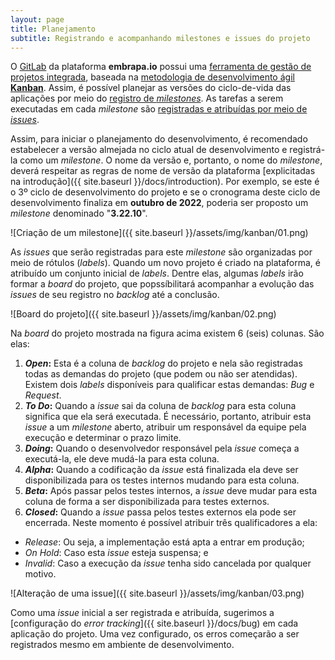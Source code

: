```yaml
---
layout: page
title: Planejamento
subtitle: Registrando e acompanhando milestones e issues do projeto
---
```


O [GitLab](https://git.embrapa.br) da plataforma **embrapa.io** possui uma [ferramenta de gestão de projetos integrada](https://statushero.com/blog/project-management-with-gitlab/), baseada na [metodologia de desenvolvimento ágil **Kanban**](https://statushero.com/blog/comparing-scrum-kanban-lean/). Assim, é possível planejar as versões do ciclo-de-vida das aplicações por meio do [registro de _milestones_](https://docs.gitlab.com/ee/user/project/milestones/). As tarefas a serem executadas em cada _milestone_ são [registradas e atribuídas por meio de _issues_](https://docs.gitlab.com/ee/user/project/issues/).

Assim, para iniciar o planejamento do desenvolvimento, é recomendado estabelecer a versão almejada no ciclo atual de desenvolvimento e registrá-la como um _milestone_. O nome da versão e, portanto, o nome do _milestone_, deverá respeitar as regras de nome de versão da plataforma [explicitadas na introdução]({{ site.baseurl }}/docs/introduction). Por exemplo, se este é o 3º ciclo de desenvolvimento do projeto e se o cronograma deste ciclo de desenvolvimento finaliza em **outubro de 2022**, poderia ser proposto um _milestone_ denominado "**3.22.10**".

![Criação de um milestone]({{ site.baseurl }}/assets/img/kanban/01.png)

As _issues_ que serão registradas para este _milestone_ são organizadas por meio de rótulos (_labels_). Quando um novo projeto é criado na plataforma, é atribuído um conjunto inicial de _labels_. Dentre elas, algumas _labels_ irão formar a _board_ do projeto, que popssíbilitará acompanhar a evolução das _issues_ de seu registro no _backlog_ até a conclusão.

![Board do projeto]({{ site.baseurl }}/assets/img/kanban/02.png)

Na _board_ do projeto mostrada na figura acima existem 6 (seis) colunas. São elas:

1. **_Open_:** Esta é a coluna de _backlog_ do projeto e nela são registradas todas as demandas do projeto (que podem ou não ser atendidas). Existem dois _labels_ disponíveis para qualificar estas demandas: _Bug_ e _Request_.
2. **_To Do_:** Quando a _issue_ sai da coluna de _backlog_ para esta coluna significa que ela será executada. É necessário, portanto, atribuir esta _issue_ a um _milestone_ aberto, atribuir um responsável da equipe pela execução e determinar o prazo limite.
3. **_Doing_:** Quando o desenvolvedor responsável pela _issue_ começa a executá-la, ele deve mudá-la para esta coluna.
4. **_Alpha_:** Quando a codificação da _issue_ está finalizada ela deve ser disponibilizada para os testes internos mudando para esta coluna.
5. **_Beta_:** Após passar pelos testes internos, a _issue_ deve mudar para esta coluna de forma a ser disponibilizada para testes externos.
6. **_Closed_:** Quando a _issue_ passa pelos testes externos ela pode ser encerrada. Neste momento é possível atribuir três qualificadores a ela:
 - _Release_: Ou seja, a implementação está apta a entrar em produção;
 - _On Hold_: Caso esta _issue_ esteja suspensa; e
 - _Invalid_: Caso a execução da _issue_ tenha sido cancelada por qualquer motivo.

![Alteração de uma issue]({{ site.baseurl }}/assets/img/kanban/03.png)

Como uma _issue_ inicial a ser registrada e atribuída, sugerimos a [configuração do _error tracking_]({{ site.baseurl }}/docs/bug) em cada aplicação do projeto. Uma vez configurado, os erros começarão a ser registrados mesmo em ambiente de desenvolvimento.
